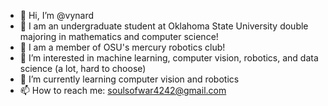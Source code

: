 - 👋 Hi, I’m @vynard
- 🏫 I am an undergraduate student at Oklahoma State University double majoring in mathematics and computer science!
- 🤖 I am a member of OSU's mercury robotics club!
- 👀 I’m interested in machine learning, computer vision, robotics, and data science (a lot, hard to choose)
- 🌱 I’m currently learning computer vision and robotics
- 📫 How to reach me: soulsofwar4242@gmail.com
